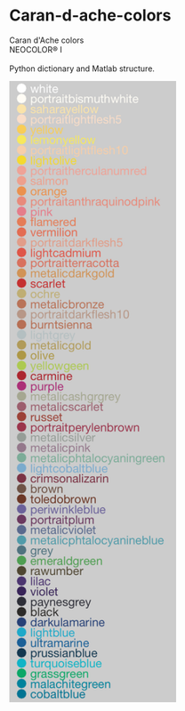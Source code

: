 # Caran-d-ache-colors
Caran d'Ache colors\
NEOCOLOR® I \
\
Python dictionary and Matlab structure.

<img src="https://raw.githubusercontent.com/pinheirochagas/Caran-d-ache-colors/master/cdcol.png" width="300">



